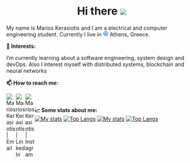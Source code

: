 <h1 align="center">Hi there <img src="https://media.giphy.com/media/hvRJCLFzcasrR4ia7z/giphy.gif" width="25px"></h1>
<p>My name is Marios Kerasiotis and I am a electrical and computer engineering student. Currently I live in <img src="src/greece.png" width="14px"> Athens, Greece.</p>


<b>🌱 Interests:</b>

I’m currently learning about a software engineering, system design and devOps. Also I interest myself with distributed systems, blockchain and neural networks
 
<b>📫 How to reach me:</b><br/>


<a href="mailto:marioskerasiotis@gmail.com"><img align="left" alt="Marios Kerasiotis | Email" width="25px" src="https://user-images.githubusercontent.com/39958515/148821745-f1190cc2-bf39-4d4d-98af-af5f3551c8f2.png"> </a>
<a href="https://www.linkedin.com/in/marioskerasiotis/"><img align="left" alt="Marios Kerasiotis | LinkedIn" width="25px" src="https://user-images.githubusercontent.com/39958515/148821711-f2bca847-0500-46ba-a4e4-01f581d4fc23.png"> </a>
<a href="https://www.instagram.com/marios.ker/"><img align="left" alt="Marios Kerasiotis | Instagram" width="25px" src="https://user-images.githubusercontent.com/39958515/148823158-9c49ad1a-5f23-4e02-b111-5bcaab566297.png"> </a>
<br/><br/>
<b>:chart_with_upwards_trend: Some stats about me:</b><br/>
[![My stats](https://github-readme-stats.vercel.app/api?username=mariosker&count_private=true&show_icons=true&hide=issues&hide_border=true)](https://github.com/mariosker#gh-light-mode-only) [![Top Langs](https://github-readme-stats.vercel.app/api/top-langs/?username=mariosker&hide=html&layout=compact&hide_border=true)](https://github.com/mariosker#gh-light-mode-only)
[![My stats](https://github-readme-stats.vercel.app/api?username=mariosker&count_private=true&show_icons=true&hide=issues&theme=dark&bg_color=22272e&hide_border=true)](https://github.com/mariosker#gh-dark-mode-only) [![Top Langs](https://github-readme-stats.vercel.app/api/top-langs/?username=mariosker&hide=html&layout=compact&theme=dark&bg_color=22272e&hide_border=true)](https://github.com/mariosker#gh-dark-mode-only)
